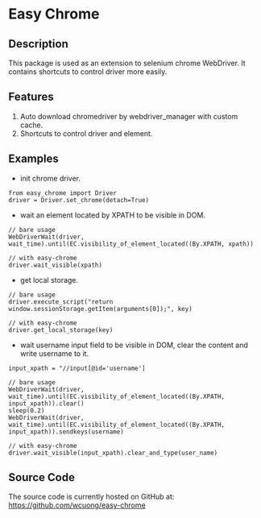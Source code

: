 # Easy Chrome

## Description

This package is used as an extension to selenium chrome WebDriver. It contains shortcuts to control driver more easily.

## Features

1. Auto download chromedriver by webdriver_manager with custom cache.
2. Shortcuts to control driver and element.


## Examples

- init chrome driver.

```
from easy_chrome import Driver
driver = Driver.set_chrome(detach=True)
```

- wait an element located by XPATH to be visible in DOM.

```
// bare usage
WebDriverWait(driver, wait_time).until(EC.visibility_of_element_located((By.XPATH, xpath))

// with easy-chrome
driver.wait_visible(xpath)
```

- get local storage.

```
// bare usage
driver.execute_script("return window.sessionStorage.getItem(arguments[0]);", key)

// with easy-chrome
driver.get_local_storage(key)
```

- wait username input field to be visible in DOM, clear the content and write username to it.

```
input_xpath = "//input[@id='username']

// bare usage
WebDriverWait(driver, wait_time).until(EC.visibility_of_element_located((By.XPATH, input_xpath)).clear()
sleep(0.2)
WebDriverWait(driver, wait_time).until(EC.visibility_of_element_located((By.XPATH, input_xpath)).sendkeys(username)

// with easy-chrome
driver.wait_visible(input_xpath).clear_and_type(user_name)
```

## Source Code

The source code is currently hosted on GitHub at: https://github.com/wcuong/easy-chrome
